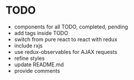 # TODO

* components for all TODO, completed, pending
* add tags inside TODO
* switch from pure react to react with redux
* include rxjs
* use redux-observables for AJAX requests
* refine styles
* update README.md
* provide comments
